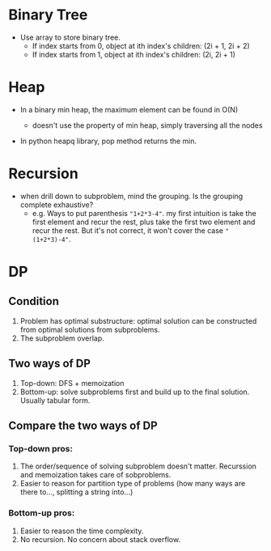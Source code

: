 # Binary Tree
- Use array to store binary tree.
    - If index starts from 0, object at ith index's children: (2i + 1, 2i + 2)
    - If index starts from 1, object at ith index's children: (2i, 2i + 1)

# Heap
- In a binary min heap, the maximum element can be found in O(N)
    - doesn't use the property of min heap, simply traversing all the nodes

- In python heapq library, pop method returns the min.

# Recursion
- when drill down to subproblem, mind the grouping. Is the grouping complete exhaustive?
    - e.g. Ways to put parenthesis `"1+2*3-4"`. my first intuition is take the first element and recur the rest, plus take the first two element and recur the rest. But it's not correct, it won't cover the case `"(1+2*3)-4"`.

# DP
## Condition
1. Problem has optimal substructure: optimal solution can be constructed from optimal solutions from subproblems.
2. The subproblem overlap.

## Two ways of DP
1. Top-down: DFS + memoization
2. Bottom-up: solve subproblems first and build up to the final solution. Usually tabular form.

## Compare the two ways of DP
### Top-down pros:
1. The order/sequence of solving subproblem doesn't matter. Recurssion and memoization takes care of sobproblems.
2. Easier to reason for partition type of problems (how many ways are there to..., splitting a string into...)

### Bottom-up pros:
1. Easier to reason the time complexity.
2. No recursion. No concern about stack overflow.